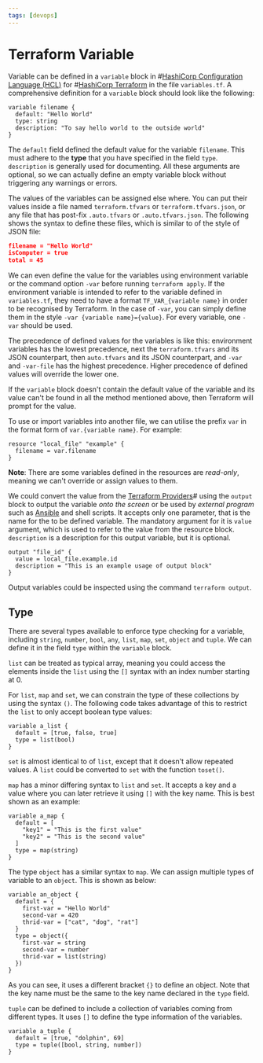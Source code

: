 ```yaml
---
tags: [devops]
---
```


# Terraform Variable

Variable can be defined in a `variable` block in
#[HashiCorp Configuration Language (HCL)](202206061645.md) for
#[HashiCorp Terraform](202205041220.md) in the file `variables.tf`. A
comprehensive definition for a `variable` block should look like the following:

```hcl
variable filename {
  default: "Hello World"
  type: string
  description: "To say hello world to the outside world"
}
```

The `default` field defined the default value for the variable `filename`. This
must adhere to the **type** that you have specified in the field `type`.
`description` is generally used for documenting. All these arguments are
optional, so we can actually define an empty variable block without triggering
any warnings or errors.

The values of the variables can be assigned else where. You can put their values
inside a file named `terraform.tfvars` or `terraform.tfvars.json`, or any file
that has post-fix `.auto.tfvars` or `.auto.tfvars.json`. The following shows the
syntax to define these files, which is similar to of the style of JSON file:

```json
filename = "Hello World"
isComputer = true
total = 45
```

We can even define the value for the variables using environment variable or the
command option `-var` before running `terraform apply`. If the environment
variable is intended to refer to the variable defined in `variables.tf`, they
need to have a format `TF_VAR_{variable name}` in order to be recognised by
Terraform. In the case of `-var`, you can simply define them in the style `-var
{variable name}={value}`. For every variable, one `-var` should be used.

The precedence of defined values for the variables is like this: environment
variables has the lowest precedence, next the `terraform.tfvars` and its JSON
counterpart, then `auto.tfvars` and its JSON counterpart, and `-var` and
`-var-file` has the highest precedence. Higher precedence of defined values will
override the lower one.

If the `variable` block doesn't contain the default value of the variable and
its value can't be found in all the method mentioned above, then Terraform will
prompt for the value.

To use or import variables into another file, we can utilise the prefix `var` in
the format form of `var.{variable name}`. For example:

```hcl
resource "local_file" "example" {
  filename = var.filename
}
```

**Note**: There are some variables defined in the resources are *read-only*,
meaning we can't override or assign values to them.

We could convert the value from the [Terraform Providers](202206072140.md)#
using the `output` block to output the variable *onto the screen* or be used by
*external program* such as [Ansible](202204272021.md) and shell scripts. It
accepts only one parameter, that is the name for the to be defined variable. The
mandatory argument for it is `value` argument, which is used to refer to the
value from the resource block. `description` is a description for this output
variable, but it is optional.

```hcl
output "file_id" {
  value = local_file.example.id
  description = "This is an example usage of output block"
}
```

Output variables could be inspected using the command `terraform output`.

## Type

There are several types available to enforce type checking for a variable,
including `string`, `number`, `bool`, `any`, `list`, `map`, `set`, `object` and
`tuple`. We can define it in the field `type` within the `variable` block.

`list` can be treated as typical array, meaning you could access the elements
inside the `list` using the `[]` syntax with an index number starting at 0.

For `list`, `map` and `set`, we can constrain the type of these collections by
using the syntax `()`. The following code takes advantage of this to restrict
the `list` to only accept boolean type values:

```hcl
variable a_list {
  default = [true, false, true]
  type = list(bool)
}
```

`set` is almost identical to of `list`, except that it doesn't allow repeated
values. A `list` could be converted to `set` with the function `toset()`.

`map` has a minor differing syntax to `list` and `set`. It accepts a key and a
value where you can later retrieve it using `[]` with the key name. This is best
shown as an example:

```hcl
variable a_map {
  default = [
    "key1" = "This is the first value"
    "key2" = "This is the second value"
  ]
  type = map(string)
}
```

The type `object` has a similar syntax to `map`. We can assign multiple types of
variable to an `object`. This is shown as below:

```hcl
variable an_object {
  default = {
    first-var = "Hello World"
    second-var = 420
    thrid-var = ["cat", "dog", "rat"]
  }
  type = object({
    first-var = string
    second-var = number
    thrid-var = list(string)
  })
}
```

As you can see, it uses a different bracket `{}` to define an object. Note that
the key name must be the same to the key name declared in the `type` field.

`tuple` can be defined to include a collection of variables coming from
different types. It uses `[]` to define the type information of the variables.

```hcl
variable a_tuple {
  default = [true, "dolphin", 69]
  type = tuple([bool, string, number])
}
```
